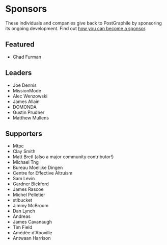 # Sponsors

These individuals and companies give back to PostGraphile by sponsoring its
ongoing development. Find out [how you can become a
sponsor](https://graphile.org/sponsor/).

## Featured

- Chad Furman

## Leaders

- Joe Dennis
- MissionMode
- Alec Wenzowski
- James Allain
- DOMONDA
- Gustin Prudner
- Matthew Mullens

## Supporters

- Mtpc
- Clay Smith
- Matt Bretl (also a major community contributor!)
- Michael Tng
- Bureau Moelijke Dingen
- Centre for Effective Altruism
- Sam Levin
- Gardner Bickford
- James Rascoe
- Michel Pelletier
- stlbucket
- Jimmy McBroom
- Dan Lynch
- Andreas
- James Cavanaugh
- Tim Field
- Amédée d'Aboville
- Antwaan Harrison
